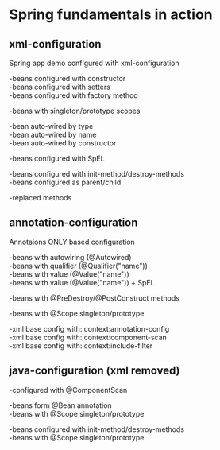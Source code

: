 # Spring fundamentals in action

## xml-configuration  
Spring app demo configured with xml-configuration  

-beans configured with constructor  
-beans configured with setters  
-beans configured with factory method  

-beans with singleton/prototype scopes  

-bean auto-wired by type  
-bean auto-wired by name  
-bean auto-wired by constructor  

-beans configured with SpEL 
 
-beans configured with init-method/destroy-methods  
-beans configured as parent/child  

-replaced methods  

## annotation-configuration   
Annotaions ONLY based configuration  

-beans with autowiring (@Autowired)  
-beans with qualifier (@Qualifier("name"))  
-beans with value (@Value("name"))  
-beans with value (@Value("name")) + SpEL  

-beans with @PreDestroy/@PostConstruct methods

-beans with @Scope singleton/prototype

-xml base config with: context:annotation-config  
-xml base config with: context:component-scan  
-xml base config with: context:include-filter 

## java-configuration (xml removed)
 
-configured with @ComponentScan

-beans form @Bean annotation  
-beans with @Scope singleton/prototype
 
-beans configured with init-method/destroy-methods  
-beans with @Scope singleton/prototype  


  